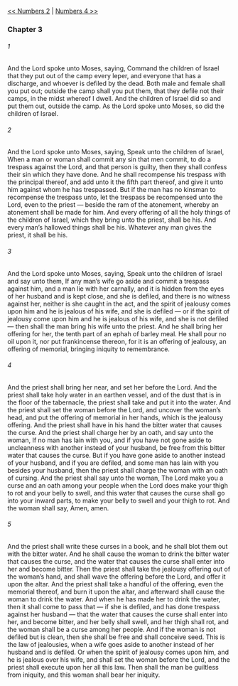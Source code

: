 [<< Numbers 2](Numbers%202)  |  [Numbers 4 >>](Numbers%204)

### Chapter 3
###### 1
And the Lord spoke unto Moses, saying, Command the children of Israel that they put out of the camp every leper, and everyone that has a discharge, and whoever is defiled by the dead. Both male and female shall you put out; outside the camp shall you put them, that they defile not their camps, in the midst whereof I dwell. And the children of Israel did so and put them out, outside the camp. As the Lord spoke unto Moses, so did the children of Israel.

###### 2
And the Lord spoke unto Moses, saying, Speak unto the children of Israel, When a man or woman shall commit any sin that men commit, to do a trespass against the Lord, and that person is guilty, then they shall confess their sin which they have done. And he shall recompense his trespass with the principal thereof, and add unto it the fifth part thereof, and give it unto him against whom he has trespassed. But if the man has no kinsman to recompense the trespass unto, let the trespass be recompensed unto the Lord, even to the priest — beside the ram of the atonement, whereby an atonement shall be made for him. And every offering of all the holy things of the children of Israel, which they bring unto the priest, shall be his. And every man’s hallowed things shall be his. Whatever any man gives the priest, it shall be his.

###### 3
And the Lord spoke unto Moses, saying, Speak unto the children of Israel and say unto them, If any man’s wife go aside and commit a trespass against him, and a man lie with her carnally, and it is hidden from the eyes of her husband and is kept close, and she is defiled, and there is no witness against her, neither is she caught in the act, and the spirit of jealousy comes upon him and he is jealous of his wife, and she is defiled — or if the spirit of jealousy come upon him and he is jealous of his wife, and she is not defiled — then shall the man bring his wife unto the priest. And he shall bring her offering for her, the tenth part of an ephah of barley meal. He shall pour no oil upon it, nor put frankincense thereon, for it is an offering of jealousy, an offering of memorial, bringing iniquity to remembrance.

###### 4
And the priest shall bring her near, and set her before the Lord. And the priest shall take holy water in an earthen vessel, and of the dust that is in the floor of the tabernacle, the priest shall take and put it into the water. And the priest shall set the woman before the Lord, and uncover the woman’s head, and put the offering of memorial in her hands, which is the jealousy offering. And the priest shall have in his hand the bitter water that causes the curse. And the priest shall charge her by an oath, and say unto the woman, If no man has lain with you, and if you have not gone aside to uncleanness with another instead of your husband, be free from this bitter water that causes the curse. But if you have gone aside to another instead of your husband, and if you are defiled, and some man has lain with you besides your husband, then the priest shall charge the woman with an oath of cursing. And the priest shall say unto the woman, The Lord make you a curse and an oath among your people when the Lord does make your thigh to rot and your belly to swell, and this water that causes the curse shall go into your inward parts, to make your belly to swell and your thigh to rot. And the woman shall say, Amen, amen.

###### 5
And the priest shall write these curses in a book, and he shall blot them out with the bitter water. And he shall cause the woman to drink the bitter water that causes the curse, and the water that causes the curse shall enter into her and become bitter. Then the priest shall take the jealousy offering out of the woman’s hand, and shall wave the offering before the Lord, and offer it upon the altar. And the priest shall take a handful of the offering, even the memorial thereof, and burn it upon the altar, and afterward shall cause the woman to drink the water. And when he has made her to drink the water, then it shall come to pass that — if she is defiled, and has done trespass against her husband — that the water that causes the curse shall enter into her, and become bitter, and her belly shall swell, and her thigh shall rot, and the woman shall be a curse among her people. And if the woman is not defiled but is clean, then she shall be free and shall conceive seed. This is the law of jealousies, when a wife goes aside to another instead of her husband and is defiled. Or when the spirit of jealousy comes upon him, and he is jealous over his wife, and shall set the woman before the Lord, and the priest shall execute upon her all this law. Then shall the man be guiltless from iniquity, and this woman shall bear her iniquity.